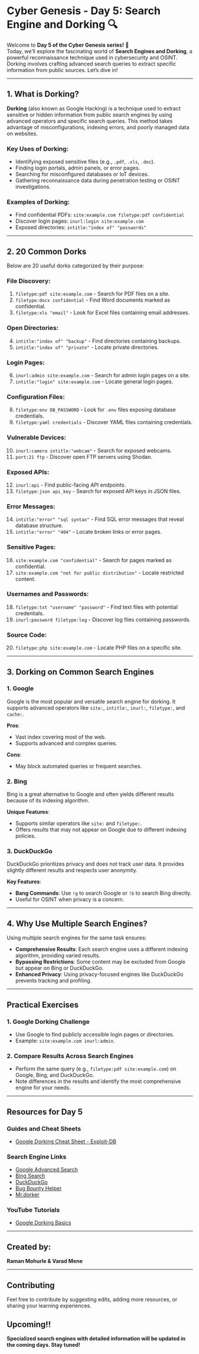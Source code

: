 # **Cyber Genesis - Day 5: Search Engine and Dorking** 🔍

Welcome to **Day 5 of the Cyber Genesis series!** 🚀  
Today, we’ll explore the fascinating world of **Search Engines and Dorking**, a powerful reconnaissance technique used in cybersecurity and OSINT. Dorking involves crafting advanced search queries to extract specific information from public sources. Let’s dive in!

---

## **1. What is Dorking?**

**Dorking** (also known as Google Hacking) is a technique used to extract sensitive or hidden information from public search engines by using advanced operators and specific search queries. This method takes advantage of misconfigurations, indexing errors, and poorly managed data on websites.

### **Key Uses of Dorking**:
- Identifying exposed sensitive files (e.g., `.pdf`, `.xls`, `.doc`).  
- Finding login portals, admin panels, or error pages.  
- Searching for misconfigured databases or IoT devices.  
- Gathering reconnaissance data during penetration testing or OSINT investigations.

### **Examples of Dorking**:
- Find confidential PDFs: `site:example.com filetype:pdf confidential`  
- Discover login pages: `inurl:login site:example.com`  
- Exposed directories: `intitle:"index of" "passwords"`

---

## **2. 20 Common Dorks**

Below are 20 useful dorks categorized by their purpose:

### **File Discovery**:
1. `filetype:pdf site:example.com` - Search for PDF files on a site.  
2. `filetype:docx confidential` - Find Word documents marked as confidential.  
3. `filetype:xls "email"` - Look for Excel files containing email addresses.

### **Open Directories**:
4. `intitle:"index of" "backup"` - Find directories containing backups.  
5. `intitle:"index of" "private"` - Locate private directories.

### **Login Pages**:
6. `inurl:admin site:example.com` - Search for admin login pages on a site.  
7. `intitle:"login" site:example.com` - Locate general login pages.

### **Configuration Files**:
8. `filetype:env DB_PASSWORD` - Look for `.env` files exposing database credentials.  
9. `filetype:yaml credentials` - Discover YAML files containing credentials.  

### **Vulnerable Devices**:
10. `inurl:camera intitle:"webcam"` - Search for exposed webcams.  
11. `port:21 ftp` - Discover open FTP servers using Shodan.

### **Exposed APIs**:
12. `inurl:api` - Find public-facing API endpoints.  
13. `filetype:json api_key` - Search for exposed API keys in JSON files.

### **Error Messages**:
14. `intitle:"error" "sql syntax"` - Find SQL error messages that reveal database structure.  
15. `intitle:"error" "404"` - Locate broken links or error pages.

### **Sensitive Pages**:
16. `site:example.com "confidential"` - Search for pages marked as confidential.  
17. `site:example.com "not for public distribution"` - Locate restricted content.

### **Usernames and Passwords**:
18. `filetype:txt "username" "password"` - Find text files with potential credentials.  
19. `inurl:password filetype:log` - Discover log files containing passwords.

### **Source Code**:
20. `filetype:php site:example.com` - Locate PHP files on a specific site.

---

## **3. Dorking on Common Search Engines**

### **1. Google**
Google is the most popular and versatile search engine for dorking. It supports advanced operators like `site:`, `intitle:`, `inurl:`, `filetype:`, and `cache:`.

**Pros**:  
- Vast index covering most of the web.  
- Supports advanced and complex queries.  

**Cons**:  
- May block automated queries or frequent searches.

### **2. Bing**
Bing is a great alternative to Google and often yields different results because of its indexing algorithm.

**Unique Features**:  
- Supports similar operators like `site:` and `filetype:`.  
- Offers results that may not appear on Google due to different indexing policies.

### **3. DuckDuckGo**
DuckDuckGo prioritizes privacy and does not track user data. It provides slightly different results and respects user anonymity.

**Key Features**:  
- **Bang Commands**: Use `!g` to search Google or `!b` to search Bing directly.  
- Useful for OSINT when privacy is a concern.  

---

## **4. Why Use Multiple Search Engines?**

Using multiple search engines for the same task ensures:  
- **Comprehensive Results**: Each search engine uses a different indexing algorithm, providing varied results.  
- **Bypassing Restrictions**: Some content may be excluded from Google but appear on Bing or DuckDuckGo.  
- **Enhanced Privacy**: Using privacy-focused engines like DuckDuckGo prevents tracking and profiling.
  
---

## **Practical Exercises**

### **1. Google Dorking Challenge**
- Use Google to find publicly accessible login pages or directories.  
- Example: `site:example.com inurl:admin`.

### **2. Compare Results Across Search Engines**
- Perform the same query (e.g., `filetype:pdf site:example.com`) on Google, Bing, and DuckDuckGo.  
- Note differences in the results and identify the most comprehensive engine for your needs.

---

## **Resources for Day 5**

### **Guides and Cheat Sheets**
- [Google Dorking Cheat Sheet - Exploit-DB](https://www.exploit-db.com/google-hacking-database)   

### **Search Engine Links**
- [Google Advanced Search](https://www.google.com/advanced_search)  
- [Bing Search](https://www.bing.com)  
- [DuckDuckGo](https://duckduckgo.com/)
- [Bug Bounty Helper](https://dorks.faisalahmed.me/)
- [Mr.dorker](https://mr-dorker.onrender.com/login)  

### **YouTube Tutorials**
- [Google Dorking Basics](https://www.youtube.com/playlist?list=PL0tP8lerTbX1bDQ2K1LhRXk1mHQ1ePhVj)  

---

## **Created by:**

**Raman Mohurle & Varad Mene**

---

## **Contributing**

Feel free to contribute by suggesting edits, adding more resources, or sharing your learning experiences.

## **Upcoming!!**

**Specialized search engines with detailed information will be updated in the coming days. Stay tuned!**
